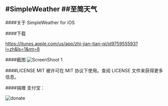 #SimpleWeather
##至简天气
---
####关于
SimpleWeather for iOS


####下载

https://itunes.apple.com/us/app/zhi-jian-tian-qi/id975955593?l=zh&ls=1&mt=8

####截图
![ScreenShoot 1](https://raw.githubusercontent.com/xuzhen2014/edocs/master/images-folder/4D91C8AD-4220-4DED-9760-7F84420AFD4E.png)



####LICENSE
MIT 被许可在 MIT 协议下使用。查阅 LICENSE 文件来获得更多信息。

####捐赠
支付宝：

![donate](https://raw.githubusercontent.com/xuzhen2014/edocs/master/images-folder/alipay-panda.png)
